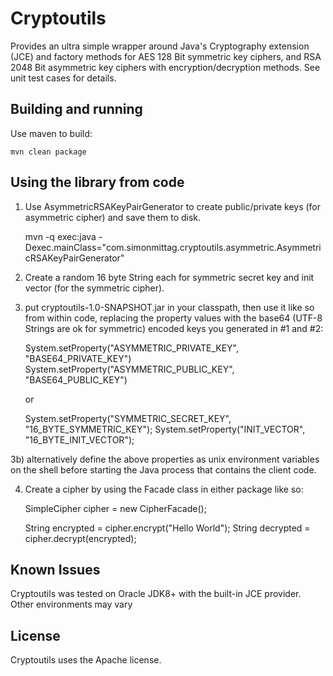 Cryptoutils
============

Provides an ultra simple wrapper around Java's Cryptography extension (JCE) and factory methods for AES 128 Bit symmetric key ciphers, and RSA 2048 Bit asymmetric key ciphers with encryption/decryption methods. See unit test cases for details.

Building and running
--------------------

Use maven to build:

    mvn clean package

Using the library from code
---------------------------

1) Use AsymmetricRSAKeyPairGenerator to create public/private keys (for asymmetric cipher) and save them to disk.

    mvn -q exec:java -Dexec.mainClass="com.simonmittag.cryptoutils.asymmetric.AsymmetricRSAKeyPairGenerator"

2) Create a random 16 byte String each for symmetric secret key and init vector (for the symmetric cipher).

3) put cryptoutils-1.0-SNAPSHOT.jar in your classpath, then use it like so from within code, replacing the property values with the base64 (UTF-8 Strings are ok for symmetric) encoded keys you generated in #1 and #2:

    System.setProperty("ASYMMETRIC_PRIVATE_KEY", "BASE64_PRIVATE_KEY")
    System.setProperty("ASYMMETRIC_PUBLIC_KEY", "BASE64_PUBLIC_KEY")

    or

    System.setProperty("SYMMETRIC_SECRET_KEY", "16_BYTE_SYMMETRIC_KEY");
    System.setProperty("INIT_VECTOR", "16_BYTE_INIT_VECTOR");

3b) alternatively define the above properties as unix environment variables on the shell before starting the Java process that contains the client code.

4) Create a cipher by using the Facade class in either package like so:

    SimpleCipher cipher = new CipherFacade();

    String encrypted = cipher.encrypt("Hello World");
    String decrypted = cipher.decrypt(encrypted);


Known Issues
------------

Cryptoutils was tested on Oracle JDK8+ with the built-in JCE provider. Other environments may vary


License
-------

Cryptoutils uses the Apache license.